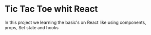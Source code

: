# Tic Tac Toe whit React
In this project we learning the basic's on React like using components, props, Set state and hooks
